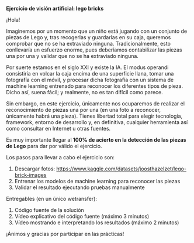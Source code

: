 ﻿**Ejercicio de visión artificial: lego bricks**

¡Hola!

Imaginemos por un momento que un niño está jugando con un conjunto de piezas de Lego y, tras recogerlas y guardarlas en su caja, queremos comprobar que no se ha extraviado ninguna. Tradicionalmente, esto conllevaría un esfuerzo enorme, pues deberíamos contabilizar las piezas una por una y validar que no se ha extraviado ninguna.

Por suerte estamos en el siglo XXI y existe la IA. El modus operandi consistiría en volcar la caja encima de una superficie llana, tomar una fotografía con el móvil, y procesar dicha fotografía con un sistema de machine learning entrenado para reconocer los diferentes tipos de pieza. Dicho así, suena fácil; y realmente, no es tan difícil como parece.

Sin embargo, en este ejercicio, únicamente nos ocuparemos de realizar el reconocimiento de piezas una por una (en una foto a reconocer, únicamente habrá una pieza). Tienes libertad total para elegir tecnología, framework, entorno de desarrollo y, en definitiva, cualquier herramienta así como consultar en Internet u otras fuentes.

Es muy importante llegar al **100% de acierto en la detección de las piezas de Lego** para dar por válido el ejercicio.

Los pasos para llevar a cabo el ejercicio son:

1. Descargar fotos: https://www.kaggle.com/datasets/joosthazelzet/lego-brick-images
1. Entrenar los modelos de machine learning para reconocer las piezas
1. Validar el resultado ejecutando pruebas manualmente

Entregables (en un único wetransfer):

1. Código fuente de la solución
1. Vídeo explicativo del código fuente (máximo 3 minutos)
1. Vídeo mostrando e interpretando los resultados (máximo 2 minutos)

¡Ánimos y gracias por participar en las prácticas!
